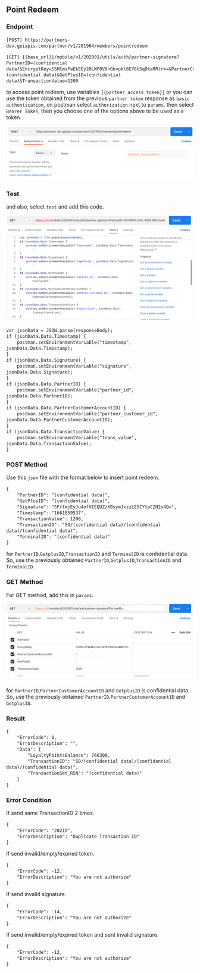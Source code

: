 ## Point Redeem

### Endpoint
````
[POST] https://partners-dev.gpiapis.com/partner/v1/201904/members/pointredeem
````
````
[GET] {{base_url}}/mobile/v1/202001/utils/auth/partner-signature?PartnerID=(confidential data)&EncryptKey=55HCmiPaEkEEy20LWP8V9nGbvpkl6EY8USqDkaRRlrk=&PartnerCustomerAccountID=(confidential data)&GetPlusID=(confidential data)&TransactionValue=1200
````
to access point redeem, use variables ``{{partner_access_token}}`` or you can use the token obtained from the previous ``partner token`` response as ``basic authentication``, on postman select ``authorization`` next to ``params``, then select ``Bearer Token``, then you choose one of the options above to be used as a token.

![redeem_point](img/tokenredeempoint.png)

### Test
and also, select ``test`` and add this code.

![testredeempoint](img/testredeempoint.png)

````
var jsonData = JSON.parse(responseBody);
if (jsonData.Data.Timestamp) {
    postman.setEnvironmentVariable("timestamp", jsonData.Data.Timestamp);
}
if (jsonData.Data.Signature) {
    postman.setEnvironmentVariable("signature", jsonData.Data.Signature);
}
if (jsonData.Data.PartnerID) {
    postman.setEnvironmentVariable("partner_id", jsonData.Data.PartnerID);
}
if (jsonData.Data.PartnerCustomerAccountID) {
    postman.setEnvironmentVariable("partner_customer_id", jsonData.Data.PartnerCustomerAccountID);
}
if (jsonData.Data.TransactionValue) {
    postman.setEnvironmentVariable("trans_value", jsonData.Data.TransactionValue);
}
````

### POST Method
Use this ``json`` file with the format below to insert point redeem.
````
{
    "PartnerID": "(confidential data)",
    "GetPlusID": "(confidential data)",
    "Signature": "5FrtmjEyJu4ofVIEQUZ/XBsymJxzzLE5CYtpCZH2s4Q=",
    "Timestamp": "1661859537",
    "TransactionValue": 1200,
    "TransactionID": "SO/(confidential data)/(confidential data)/(confidential data)",
    "TerminalID": "(confidential data)"
}
````
for `PartnerID`,`GetplusID`,`TransactionID` and `TerminalID` is confidential data. So, use the previously obtained `PartnerID`,`GetplusID`,`TransactionID` and `TerminalID`.

### GET Method
For *GET* method, add this in ``params``.

![getredeempoint](img/getredeempoint.png)

for `PartnerID`,`PartnerCustomerAccountID` and `GetplusID` is confidential data. So, use the previously obtained `PartnerID`,`PartnerCustomerAccountID` and `GetplusID`.

### Result
````
{
    "ErrorCode": 0,
    "ErrorDescription": "",
    "Data": {
        "LoyaltyPointsBalance": 766300,
        "TransactionID": "SO/(confidential data)/(confidential data)/(confidential data)",
        "TransactionSet_RSN": "(confidential data)"
    }
}
````
### Error Condition
If send same TransactionID 2 times.
````
{
    "ErrorCode": "20215",
    "ErrorDescription": "Duplicate Transaction ID"
}
````
If send invalid/empty/expired token.
````
{
    "ErrorCode": -12,
    "ErrorDescription": "You are not authorize"
}
````
If send invalid signature.
````
{
    "ErrorCode": -14,
    "ErrorDescription": "You are not authorize"
}
````
If send invalid/empty/expired token and sent invalid signature.
````
{
    "ErrorCode": -12,
    "ErrorDescription": "You are not authorize"
}
````